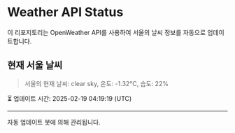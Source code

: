 
# Weather API Status

이 리포지토리는 OpenWeather API를 사용하여 서울의 날씨 정보를 자동으로 업데이트합니다.

## 현재 서울 날씨
> 서울의 현재 날씨: clear sky, 온도: -1.32°C, 습도: 22%

⏳ 업데이트 시간: 2025-02-19 04:19:19 (UTC)

---
자동 업데이트 봇에 의해 관리됩니다.
